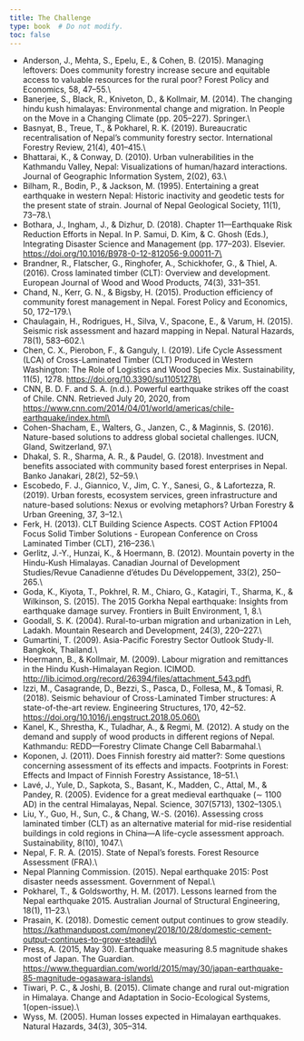 ```yaml
---
title: The Challenge
type: book  # Do not modify.
toc: false
---
```

- Anderson, J., Mehta, S., Epelu, E., & Cohen, B. (2015). Managing leftovers: Does community forestry increase secure and equitable access to 
valuable resources for the rural poor? Forest Policy and Economics, 58, 47–55.\
- Banerjee, S., Black, R., Kniveton, D., & Kollmair, M. (2014). The changing hindu kush himalayas: Environmental change and migration. 
In People on the Move in a Changing Climate (pp. 205–227). Springer.\
- Basnyat, B., Treue, T., & Pokharel, R. K. (2019). Bureaucratic recentralisation of Nepal’s community forestry sector. 
International Forestry Review, 21(4), 401–415.\
- Bhattarai, K., & Conway, D. (2010). Urban vulnerabilities in the Kathmandu Valley, Nepal: Visualizations of human/hazard interactions. 
Journal of Geographic Information System, 2(02), 63.\
- Bilham, R., Bodin, P., & Jackson, M. (1995). Entertaining a great earthquake in western Nepal: Historic inactivity and geodetic tests 
for the present state of strain. Journal of Nepal Geological Society, 11(1), 73–78.\
- Bothara, J., Ingham, J., & Dizhur, D. (2018). Chapter 11—Earthquake Risk Reduction Efforts in Nepal. In P. Samui, D. Kim, & C. Ghosh (Eds.), 
Integrating Disaster Science and Management (pp. 177–203). Elsevier. https://doi.org/10.1016/B978-0-12-812056-9.00011-7\
- Brandner, R., Flatscher, G., Ringhofer, A., Schickhofer, G., & Thiel, A. (2016). Cross laminated timber (CLT): Overview and development. 
European Journal of Wood and Wood Products, 74(3), 331–351\.
- Chand, N., Kerr, G. N., & Bigsby, H. (2015). Production efficiency of community forest management in Nepal. Forest Policy and Economics, 50, 172–179.\
- Chaulagain, H., Rodrigues, H., Silva, V., Spacone, E., & Varum, H. (2015). Seismic risk assessment and hazard mapping in Nepal. Natural Hazards, 78(1), 583–602.\
- Chen, C. X., Pierobon, F., & Ganguly, I. (2019). Life Cycle Assessment (LCA) of Cross-Laminated Timber (CLT) Produced in Western Washington: 
The Role of Logistics and Wood Species Mix. Sustainability, 11(5), 1278. https://doi.org/10.3390/su11051278\
- CNN, B. D. F. and S. A. (n.d.). Powerful earthquake strikes off the coast of Chile. CNN. Retrieved July 20, 2020, 
from https://www.cnn.com/2014/04/01/world/americas/chile-earthquake/index.html\
- Cohen-Shacham, E., Walters, G., Janzen, C., & Maginnis, S. (2016). Nature-based solutions to address global societal challenges. IUCN, Gland, Switzerland, 97.\
- Dhakal, S. R., Sharma, A. R., & Paudel, G. (2018). Investment and benefits associated with community based forest enterprises in Nepal. Banko Janakari, 28(2), 52–59.\
- Escobedo, F. J., Giannico, V., Jim, C. Y., Sanesi, G., & Lafortezza, R. (2019). Urban forests, ecosystem services, green infrastructure and nature-based solutions: 
Nexus or evolving metaphors? Urban Forestry & Urban Greening, 37, 3–12.\
- Ferk, H. (2013). CLT Building Science Aspects. COST Action FP1004 Focus Solid Timber Solutions - European Conference on Cross Laminated Timber (CLT), 216–236.\
- Gerlitz, J.-Y., Hunzai, K., & Hoermann, B. (2012). Mountain poverty in the Hindu-Kush Himalayas. Canadian Journal of Development Studies/Revue 
Canadienne d’études Du Développement, 33(2), 250–265.\
- Goda, K., Kiyota, T., Pokhrel, R. M., Chiaro, G., Katagiri, T., Sharma, K., & Wilkinson, S. (2015). The 2015 Gorkha Nepal earthquake: 
Insights from earthquake damage survey. Frontiers in Built Environment, 1, 8.\
- Goodall, S. K. (2004). Rural-to-urban migration and urbanization in Leh, Ladakh. Mountain Research and Development, 24(3), 220–227.\
- Gumartini, T. (2009). Asia-Pacific Forestry Sector Outlook Study-II. Bangkok, Thailand.\
- Hoermann, B., & Kollmair, M. (2009). Labour migration and remittances in the Hindu Kush-Himalayan Region. ICIMOD. 
http://lib.icimod.org/record/26394/files/attachment_543.pdf\
- Izzi, M., Casagrande, D., Bezzi, S., Pasca, D., Follesa, M., & Tomasi, R. (2018). Seismic behaviour of Cross-Laminated Timber structures: 
A state-of-the-art review. Engineering Structures, 170, 42–52. https://doi.org/10.1016/j.engstruct.2018.05.060\
- Kanel, K., Shrestha, K., Tuladhar, A., & Regmi, M. (2012). A study on the demand and supply of wood products in different regions of Nepal. 
Kathmandu: REDD—Forestry Climate Change Cell Babarmahal.\
- Koponen, J. (2011). Does Finnish forestry aid matter?: Some questions concerning assessment of its effects and impacts. Footprints in Forest: 
Effects and Impact of Finnish Forestry Assistance, 18–51.\
- Lavé, J., Yule, D., Sapkota, S., Basant, K., Madden, C., Attal, M., & Pandey, R. (2005). Evidence for a great medieval earthquake (∼ 1100 AD)
in the central Himalayas, Nepal. Science, 307(5713), 1302–1305.\
- Liu, Y., Guo, H., Sun, C., & Chang, W.-S. (2016). Assessing cross laminated timber (CLT) as an alternative material for mid-rise residential 
buildings in cold regions in China—A life-cycle assessment approach. Sustainability, 8(10), 1047.\
- Nepal, F. R. A. (2015). State of Nepal’s forests. Forest Resource Assessment (FRA).\
- Nepal Planning Commission. (2015). Nepal earthquake 2015: Post disaster needs assessment. Government of Nepal.\
- Pokharel, T., & Goldsworthy, H. M. (2017). Lessons learned from the Nepal earthquake 2015. Australian Journal of Structural Engineering, 18(1), 11–23.\
- Prasain, K. (2018). Domestic cement output continues to grow steadily. https://kathmandupost.com/money/2018/10/28/domestic-cement-output-continues-to-grow-steadily\
- Press, A. (2015, May 30). Earthquake measuring 8.5 magnitude shakes most of Japan. The Guardian. 
https://www.theguardian.com/world/2015/may/30/japan-earthquake-85-magnitude-ogasawara-islands\
- Tiwari, P. C., & Joshi, B. (2015). Climate change and rural out-migration in Himalaya. Change and Adaptation in Socio-Ecological Systems, 1(open-issue).\
- Wyss, M. (2005). Human losses expected in Himalayan earthquakes. Natural Hazards, 34(3), 305–314.
